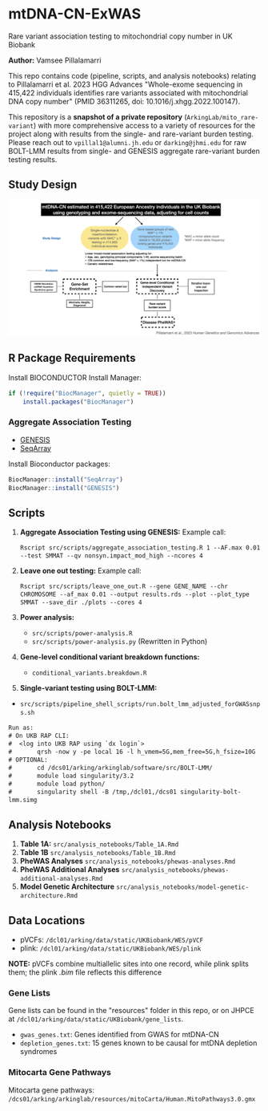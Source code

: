 # mtDNA-CN-ExWAS

Rare variant association testing to mitochondrial copy number in UK Biobank

**Author:** Vamsee Pillalamarri

This repo contains code (pipeline, scripts, and analysis notebooks) relating to Pillalamarri et al. 2023 HGG Advances "Whole-exome sequencing in 415,422 individuals identifies rare variants associated with mitochondrial DNA copy number" (PMID 36311265, doi: 10.1016/j.xhgg.2022.100147).

This repository is a **snapshot of a private repository** (`ArkingLab/mito_rare-variant`) with more comprehensive access to a variety of resources for the project along with results from the single- and rare-variant burden testing. Please reach out to `vpillal1@alumni.jh.edu` or `darking@jhmi.edu` for raw BOLT-LMM results from single- and GENESIS aggregate rare-variant burden testing results.

## Study Design

![Study Design](study_design.png)

## R Package Requirements

Install BIOCONDUCTOR Install Manager:

```R
if (!require("BiocManager", quietly = TRUE))
    install.packages("BiocManager")
```

### Aggregate Association Testing
- [GENESIS](https://bioconductor.org/packages/release/bioc/html/GENESIS.html)
- [SeqArray](https://bioconductor.org/packages/release/bioc/html/SeqArray.html)

Install Bioconductor packages:
```R
BiocManager::install("SeqArray")
BiocManager::install("GENESIS")
```

## Scripts

1. **Aggregate Association Testing using GENESIS:**
   Example call:
   ```
   Rscript src/scripts/aggregate_association_testing.R 1 --AF.max 0.01 --test SMMAT --qv nonsyn.impact_mod_high --ncores 4
   ```

2. **Leave one out testing:**
   Example call:
   ```
   Rscript src/scripts/leave_one_out.R --gene GENE_NAME --chr CHROMOSOME --af_max 0.01 --output results.rds --plot --plot_type SMMAT --save_dir ./plots --cores 4
   ```

3. **Power analysis:**
   - `src/scripts/power-analysis.R`
   - `src/scripts/power-analysis.py` (Rewritten in Python)

4. **Gene-level conditional variant breakdown functions:**
   - `conditional_variants.breakdown.R`

5. **Single-variant testing using BOLT-LMM:**
  - `src/scripts/pipeline_shell_scripts/run.bolt_lmm_adjusted_forGWASsnps.sh`
  ```
  Run as:
  # On UKB RAP CLI:
  #  <log into UKB RAP using `dx login`>
  #       qrsh -now y -pe local 16 -l h_vmem=5G,mem_free=5G,h_fsize=10G
  # OPTIONAL:
  #       cd /dcs01/arking/arkinglab/software/src/BOLT-LMM/
  #       module load singularity/3.2
  #       module load python/
  #       singularity shell -B /tmp,/dcl01,/dcs01 singularity-bolt-lmm.simg
  ```

## Analysis Notebooks

1. **Table 1A:** `src/analysis_notebooks/Table_1A.Rmd`
2. **Table 1B** `src/analysis_notebooks/Table_1B.Rmd`
3. **PheWAS Analyses** `src/analysis_notebooks/phewas-analyses.Rmd`
4. **PheWAS Additional Analyses** `src/analysis_notebooks/phewas-additional-analyses.Rmd`
5. **Model Genetic Architecture**
`src/analysis_notebooks/model-genetic-architecture.Rmd`

## Data Locations

- pVCFs: `/dcl01/arking/data/static/UKBiobank/WES/pVCF`
- plink: `/dcl01/arking/data/static/UKBiobank/WES/plink`

**NOTE:** pVCFs combine multiallelic sites into one record, while plink splits them; the plink *.bim* file reflects this difference

### Gene Lists

Gene lists can be found in the "resources" folder in this repo, or on JHPCE at `/dcl01/arking/data/static/UKBiobank/gene_lists`.

- `gwas_genes.txt`: Genes identified from GWAS for mtDNA-CN
- `depletion_genes.txt`: 15 genes known to be causal for mtDNA depletion syndromes

### Mitocarta Gene Pathways

Mitocarta gene pathways: `/dcs01/arking/arkinglab/resources/mitoCarta/Human.MitoPathways3.0.gmx`
